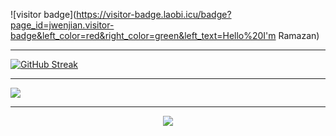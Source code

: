 ![visitor badge](https://visitor-badge.laobi.icu/badge?page_id=jwenjian.visitor-badge&left_color=red&right_color=green&left_text=Hello%20I'm Ramazan)


---

<a href="https://git.io/streak-stats"><img src="https://streak-stats.demolab.com?user=whiteBrunet&theme=github-dark-dimmed&locale=ru" alt="GitHub Streak" /></a>

---

<picture>
  <source
    srcset="https://github-readme-stats.vercel.app/api?username=whiteBrunet&show_icons=true&theme=dark"
    media="(prefers-color-scheme: dark)"
  />
  <source
    srcset="https://github-readme-stats.vercel.app/api?username=whiteBrunet&show_icons=true"
    media="(prefers-color-scheme: light), (prefers-color-scheme: no-preference)"
  />
  <img src="https://github-readme-stats.vercel.app/api?username=whiteBrunet&show_icons=true" />
</picture>

---

<p align="center">
  <a href="https://skillicons.dev">
    <img src="https://skillicons.dev/icons?i=git,docker,cpp,vscode,swift" />
  </a>
</p>
<!--
**whiteBrunet/whiteBrunet** is a ✨ _special_ ✨ repository because its `README.md` (this file) appears on your GitHub profile.

Here are some ideas to get you started:

- 🔭 I’m currently working on ...
- 🌱 I’m currently learning ...
- 👯 I’m looking to collaborate on ...
- 🤔 I’m looking for help with ...
- 💬 Ask me about ...
- 📫 How to reach me: ...
- 😄 Pronouns: ...
- ⚡ Fun fact: ...
-->

